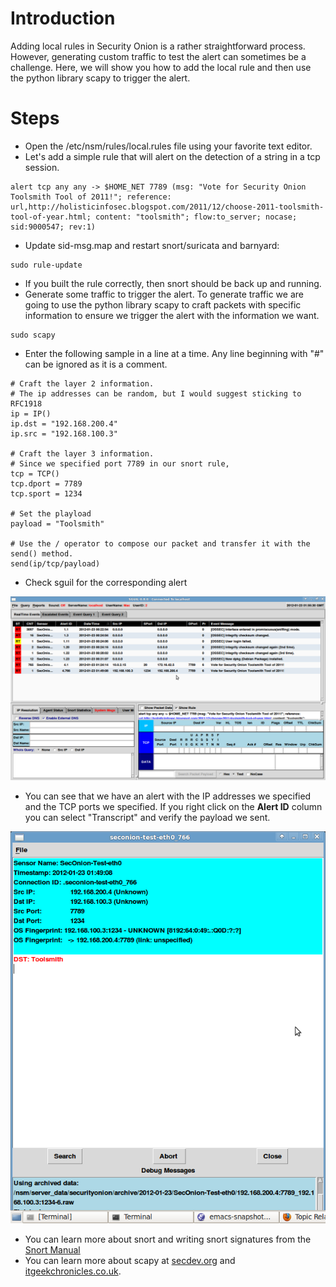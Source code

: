 # Introduction #

Adding local rules in Security Onion is a rather straightforward process.  However, generating custom traffic to test the alert can sometimes be a challenge.  Here, we will show you how to add the local rule and then use the python library scapy to trigger the alert.

# Steps #

* Open the /etc/nsm/rules/local.rules file using your favorite text editor.
* Let's add a simple rule that will alert on the detection of a string in a tcp session.
```
alert tcp any any -> $HOME_NET 7789 (msg: "Vote for Security Onion Toolsmith Tool of 2011!"; reference: url,http://holisticinfosec.blogspot.com/2011/12/choose-2011-toolsmith-tool-of-year.html; content: "toolsmith"; flow:to_server; nocase; sid:9000547; rev:1)     
```
* Update sid-msg.map and restart snort/suricata and barnyard:
```
sudo rule-update
```
* If you built the rule correctly, then snort should be back up and running.
* Generate some traffic to trigger the alert.  To generate traffic we are going to use the python library scapy to craft packets with specific information to ensure we trigger the alert with the information we want.
```
sudo scapy
```
* Enter the following sample in a line at a time.  Any line beginning with "#" can be ignored as it is a comment.
```
# Craft the layer 2 information.
# The ip addresses can be random, but I would suggest sticking to RFC1918
ip = IP()
ip.dst = "192.168.200.4"
ip.src = "192.168.100.3"

# Craft the layer 3 information.
# Since we specified port 7789 in our snort rule, 
tcp = TCP()
tcp.dport = 7789
tcp.sport = 1234

# Set the playload
payload = "Toolsmith"

# Use the / operator to compose our packet and transfer it with the send() method.
send(ip/tcp/payload)
```
* Check sguil for the corresponding alert
<img src='images/local-rules/sguil-window_verify-alert.png'>

* You can see that we have an alert with the IP addresses we specified and the TCP ports we specified.
If you right click on the **Alert ID** column you can select "Transcript" and verify the payload we sent.
<img src='images/local-rules/sguil-transcript_check-payload.png'>

* You can learn more about snort and writing snort signatures from the [Snort Manual](http://manual.snort.org/node26.html)
* You can learn more about scapy at [secdev.org](http://www.secdev.org/projects/scapy/) and [itgeekchronicles.co.uk](http://itgeekchronicles.co.uk/2012/05/31/scapy-guide-the-release/).

